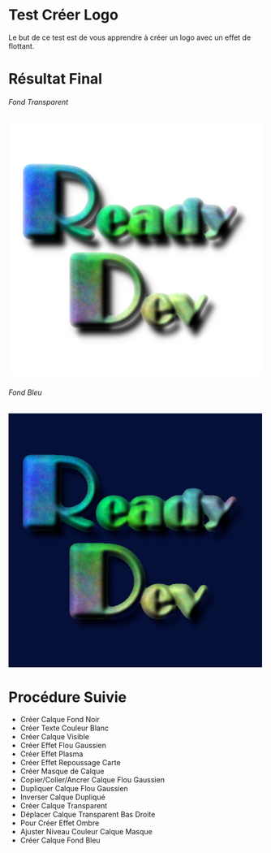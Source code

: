 # Test Créer Logo 

Le but de ce test est de vous apprendre à créer un logo avec un effet de flottant.  

# Résultat Final

###### Fond Transparent
![Logo.png](https://raw.githubusercontent.com/gkesse/ReadyGimp/master/Logo/Logo.png)

###### Fond Bleu
![Logo2.png](https://raw.githubusercontent.com/gkesse/ReadyGimp/master/Logo/Logo2.png)

# Procédure Suivie

* Créer Calque Fond Noir
* Créer Texte Couleur Blanc
* Créer Calque Visible
* Créer Effet Flou Gaussien
* Créer Effet Plasma
* Créer Effet Repoussage Carte
* Créer Masque de Calque
* Copier/Coller/Ancrer Calque Flou Gaussien
* Dupliquer Calque Flou Gaussien
* Inverser Calque Dupliqué
* Créer Calque Transparent
* Déplacer Calque Transparent Bas Droite
* Pour Créer Effet Ombre
* Ajuster Niveau Couleur Calque Masque
* Créer Calque Fond Bleu
